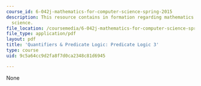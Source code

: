 ```yaml
---
course_id: 6-042j-mathematics-for-computer-science-spring-2015
description: This resource contains in formation regarding mathematics for computer
  science.
file_location: /coursemedia/6-042j-mathematics-for-computer-science-spring-2015/9c5a64cc9d2fa8f7d0ca2348c81d6945_MIT6_042JS16_Predicate3.pdf
file_type: application/pdf
layout: pdf
title: 'Quantifiers & Predicate Logic: Predicate Logic 3'
type: course
uid: 9c5a64cc9d2fa8f7d0ca2348c81d6945

---
```

None
